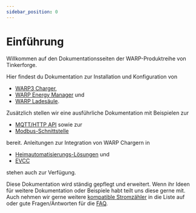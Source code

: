 ```yaml
---
sidebar_position: 0
---
```


# Einführung

Willkommen auf den Dokumentationsseiten der WARP-Produktreihe von Tinkerforge.

Hier findest du Dokumentation zur Installation und Konfiguration von
* [WARP3 Charger](/warp_charger/assembly_and_installation.md),
* [WARP Energy Manager](/warp_energy_manager/assembly_and_installation.md) und
* [WARP Ladesäule](/warp_ladesäule/assembly_and_installation.md).

Zusätzlich stellen wir eine ausführliche Dokumentation mit Beispielen zur
* [MQTT/HTTP API](/mqtt_http/getting_started.md) sowie zur
* [Modbus-Schnittstelle](/modbus/configuration.md)

bereit. Anleitungen zur Integration von WARP Chargern in
* [Heimautomatisierungs-Lösungen](/smart_home/warp_automation.md) und
* [EVCC](/evcc.md)

stehen auch zur Verfügung.

Diese Dokumentation wird ständig gepflegt und erweitert. Wenn ihr Ideen für
weitere Dokumentation oder Beispiele habt teilt uns diese gerne mit. Auch
nehmen wir gerne weitere [kompatible Stromzähler](/compatible_meters.md) in die Liste auf oder gute
Fragen/Antworten für die [FAQ](/faq.md).
